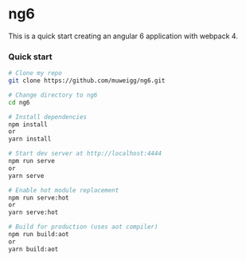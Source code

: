 # ng6
This is a quick start creating an angular 6 application with webpack 4.

### Quick start
```bash
# Clone my repo
git clone https://github.com/muweigg/ng6.git

# Change directory to ng6
cd ng6

# Install dependencies
npm install
or
yarn install

# Start dev server at http://localhost:4444
npm run serve
or
yarn serve

# Enable hot module replacement
npm run serve:hot
or
yarn serve:hot

# Build for production (uses aot compiler)
npm run build:aot
or
yarn build:aot
```